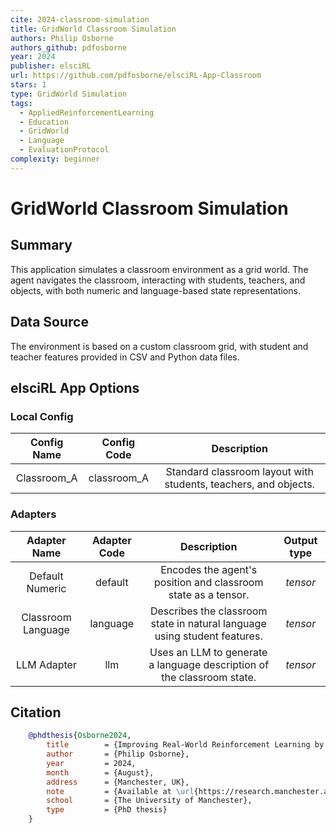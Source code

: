 ```yaml
---
cite: 2024-classroom-simulation
title: GridWorld Classroom Simulation
authors: Philip Osborne
authors_github: pdfosborne
year: 2024
publisher: elsciRL
url: https://github.com/pdfosborne/elsciRL-App-Classroom
stars: 1
type: GridWorld Simulation
tags:
  - AppliedReinforcementLearning
  - Education
  - GridWorld
  - Language
  - EvaluationProtocol
complexity: beginner
---
```


# GridWorld Classroom Simulation

## Summary
This application simulates a classroom environment as a grid world. The agent navigates the classroom, interacting with students, teachers, and objects, with both numeric and language-based state representations.

## Data Source
The environment is based on a custom classroom grid, with student and teacher features provided in CSV and Python data files.

## elsciRL App Options

### Local Config

| Config Name   | Config Code | Description                                                                 |
|:-------------:|:-----------:|:--------------------------------------------------------------------------:|
| Classroom_A   | classroom_A | Standard classroom layout with students, teachers, and objects.            |

### Adapters

| Adapter Name         | Adapter Code | Description                                                                 | Output type |
|:--------------------:|:------------:|:---------------------------------------------------------------------------:|:-----------:|
| Default Numeric      | default      | Encodes the agent's position and classroom state as a tensor.               | $tensor$    |
| Classroom Language   | language     | Describes the classroom state in natural language using student features.   | $tensor$    |
| LLM Adapter         | llm          | Uses an LLM to generate a language description of the classroom state.      | $tensor$    |

## Citation

```bibtex
    @phdthesis{Osborne2024,
        title        = {Improving Real-World Reinforcement Learning by Self Completing Human Instructions on Rule Defined Language},  
        author       = {Philip Osborne},  
        year         = 2024,  
        month        = {August},  
        address      = {Manchester, UK},  
        note         = {Available at \url{https://research.manchester.ac.uk/en/studentTheses/improving-real-world-reinforcement-learning-by-self-completing-hu}},  
        school       = {The University of Manchester},  
        type         = {PhD thesis}
    }
```